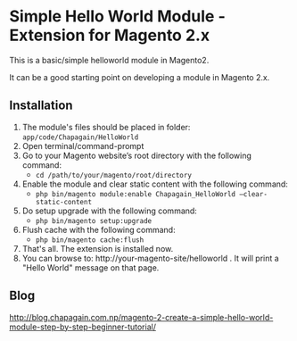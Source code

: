 # Simple Hello World Module - Extension for Magento 2.x

This is a basic/simple helloworld module in Magento2. 

It can be a good starting point on developing a module in Magento 2.x.

## Installation

1. The module's files should be placed in folder: `app/code/Chapagain/HelloWorld`
2. Open terminal/command-prompt
3. Go to your Magento website’s root directory with the following command:
    - `cd /path/to/your/magento/root/directory`
4. Enable the module and clear static content with the following command:
    - `php bin/magento module:enable Chapagain_HelloWorld –clear-static-content`
5. Do setup upgrade with the following command:
    - `php bin/magento setup:upgrade`
6. Flush cache with the following command:
    - `php bin/magento cache:flush`
7. That's all. The extension is installed now.
8. You can browse to: http://your-magento-site/helloworld . It will print a "Hello World" message on that page.

## Blog

http://blog.chapagain.com.np/magento-2-create-a-simple-hello-world-module-step-by-step-beginner-tutorial/
